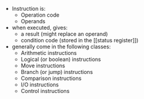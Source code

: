 - Instruction is:
	- Operation code
	- Operands
- when executed, gives:
	- a result (might replace an operand)
	- condition code (stored in the [[status register]])
- generally come in the following classes:
	- Arithmetic instructions
	- Logical (or boolean) instructions
	- Move instructions
	- Branch (or jump) instructions
	- Comparison instructions
	- I/O instructions
	- Control instructions